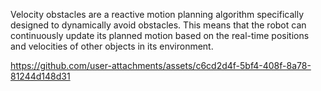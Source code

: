  Velocity obstacles are a reactive motion planning algorithm specifically designed to dynamically avoid obstacles. This means that the robot can continuously update its planned motion based on the real-time positions and velocities of other objects in its environment.


https://github.com/user-attachments/assets/c6cd2d4f-5bf4-408f-8a78-81244d148d31

